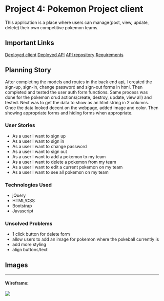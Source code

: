 # Project 4: Pokemon Project client

This application is a place where users can manage(post, view, update, delete) their own competitive pokemon teams.

## Important Links
<a href="https://dhdonaldha1.github.io/pokemon-client/">Deployed client</a>
<a href="https://dons-pokemon.herokuapp.com/">Deployed API</a>
<a href="https://github.com/dhdonaldha1/pokemon-api">API repository</a>
<a href="https://git.generalassemb.ly/ga-wdi-boston/capstone-project/blob/master/requirements.md">Requirements</a>

## Planning Story
After completing the models and routes in the back end api, I created the sign-up, sign-in, change password and sign-out forms in html.  Then completed and tested the user auth form functions. Same process was done for the pokemon crud actions(create, destroy, update, view all) and tested.  Next was to get the data to show as an html string in 2 columns.  Once the data looked decent on the webpage, added image and color.  Then showing appropriate forms and hiding forms when appropriate.      

### User Stories

- As a user I want to sign up
- As a user I want to sign in
- As a user I want to change password
- As a user I want to sign out
- As a user I want to add a pokemon to my team
- As a user I want to delete a pokemon from my team
- As a user I want to edit a current pokemon on my team
- As a user I want to see all pokemon on my team

### Technologies Used

- jQuery
- HTML/CSS
- Bootstrap
- Javascript


### Unsolved Problems
- 1 click button for delete form
- allow users to add an image for pokemon where the pokeball currently is
- add more styling
- align buttons/text

## Images

---

#### Wireframe:
<img src="https://imgur.com/jmV5ckF.jpg">
